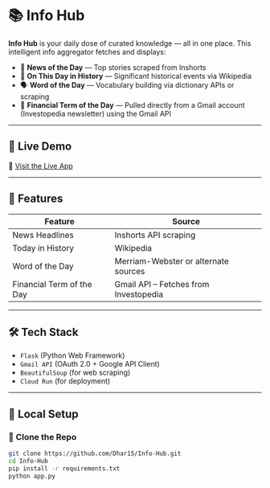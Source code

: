 # 📚 Info Hub

**Info Hub** is your daily dose of curated knowledge — all in one place. This intelligent info aggregator fetches and displays:

- 📰 **News of the Day** — Top stories scraped from Inshorts  
- 📜 **On This Day in History** — Significant historical events via Wikipedia  
- 🗣️ **Word of the Day** — Vocabulary building via dictionary APIs or scraping  
- 📘 **Financial Term of the Day** — Pulled directly from a Gmail account (Investopedia newsletter) using the Gmail API

---

## 🚀 Live Demo
🔗 [Visit the Live App](https://infohub-186959239227.asia-south1.run.app/)

---

## 🧩 Features

| Feature                  | Source                                 |
|--------------------------|----------------------------------------|
| News Headlines           | Inshorts API scraping                  |
| Today in History         | Wikipedia                              |
| Word of the Day          | Merriam-Webster or alternate sources   |
| Financial Term of the Day | Gmail API – Fetches from Investopedia |

---

## 🛠️ Tech Stack

- `Flask` (Python Web Framework)
- `Gmail API` (OAuth 2.0 + Google API Client)
- `BeautifulSoup` (for web scraping)
- `Cloud Run` (for deployment)

---

## 🧪 Local Setup

### 🔗 Clone the Repo

```bash
git clone https://github.com/Dhar15/Info-Hub.git
cd Info-Hub
pip install -r requirements.txt
python app.py
